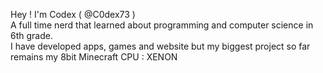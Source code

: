 Hey ! I'm Codex ( @C0dex73 )<br/>
A full time nerd that learned about programming and computer science in 6th grade.<br/>
I have developed apps, games and website but my biggest project so far remains my 8bit Minecraft CPU : XENON
